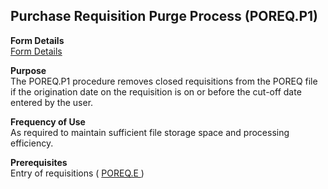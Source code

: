 ##  Purchase Requisition Purge Process (POREQ.P1)

<PageHeader />

**Form Details**  
[ Form Details ](POREQ-P1-1/README.md)   

**Purpose**  
The POREQ.P1 procedure removes closed requisitions from the POREQ file if the
origination date on the requisition is on or before the cut-off date entered
by the user.

**Frequency of Use**  
As required to maintain sufficient file storage space and processing
efficiency.

**Prerequisites**  
Entry of requisitions ( [ POREQ.E ](../../PUR-ENTRY/POREQ-E/README.md) ) 

<badge text= "Version 8.10.57" vertical="middle" />

<PageFooter />